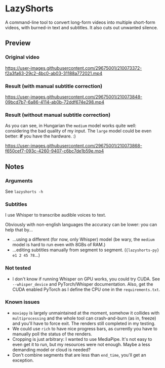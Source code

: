 # LazyShorts

A command-line tool to convert long-form videos into multiple short-form videos, with burned-in text and subtitles.
It also cuts out unwanted silence.


## Preview


### Original video

https://user-images.githubusercontent.com/29675001/210073372-f2a3fa63-29c2-4bc0-ab03-31188a772021.mp4


### Result (with manual subtitle correction)

https://user-images.githubusercontent.com/29675001/210073848-09bcd7b7-6a86-4114-ab0b-72ddf674e298.mp4


### Result (without manual subtitle correction)

As you can see, in Hungarian the `medium` model works quite well: considering the bad quality of my input. 
The `large` model could be even better: **if** you have the hardware. :)

https://user-images.githubusercontent.com/29675001/210073868-f650cef7-093c-4260-9407-c6bc7de1b59e.mp4


## Notes


### Arguments

See `lazyshorts -h`


### Subtitles

I use Whisper to transcribe audible voices to text. 

Obviously with non-english languages the accuracy can be lower: you can help that by...
- ...using a different (for now, only Whisper) model (be wary, the `medium` model is hard to run even with 8GBs of RAM.)
- ...editing subtitles manually from segment to segment. (`{lazyshorts-py} e1 2 45 78`...)


### Not tested

- I don't know if running Whisper on GPU works, you could try CUDA. See `--whisper_device` and PyTorch/Whisper documentation. Also, get the CUDA enabled PyTorch as I define the CPU one in the `requirements.txt`.


### Known issues

- `moviepy` is largely unmaintained at the moment, somehow it collides with `multiprocessing` and the whole tool can crash-and-burn (as in, freeze) and you'll have to force exit. The renders still completed in my testing.
- We could use `rich` to have nice progress bars, as currently you have to manually poll the status of the renders.
- Cropping is just arbitrary: I wanted to use MediaPipe. It's not easy to even get it to run, but my resources were not enough. Maybe a less demanding model or cloud is needed?
- Don't combine segments that are less than `end_time`, you'll get an exception.
